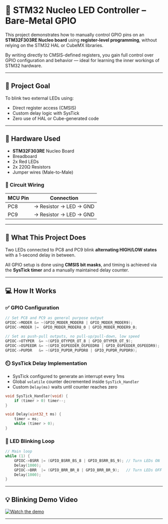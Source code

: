 # 🧠 STM32 Nucleo LED Controller – Bare-Metal GPIO

This project demonstrates how to manually control GPIO pins on an **STM32F303RE Nucleo board** using **register-level programming**, without relying on the STM32 HAL or CubeMX libraries.

By writing directly to CMSIS-defined registers, you gain full control over GPIO configuration and behavior — ideal for learning the inner workings of STM32 hardware.

---

## 🎯 Project Goal

To blink two external LEDs using:

- Direct register access (CMSIS)
- Custom delay logic with SysTick
- Zero use of HAL or Cube-generated code

---

## 🔧 Hardware Used

- **STM32F303RE** Nucleo Board  
- Breadboard  
- 2x Red LEDs  
- 2x 220Ω Resistors  
- Jumper wires (Male-to-Male)

### 🔌 Circuit Wiring

| MCU Pin | Connection                     |
|---------|--------------------------------|
| PC8     | → Resistor → LED → GND         |
| PC9     | → Resistor → LED → GND         |

---

## 🚦 What This Project Does

Two LEDs connected to PC8 and PC9 blink **alternating HIGH/LOW states** with a 1-second delay in between.

All GPIO setup is done using **CMSIS bit masks**, and timing is achieved via the **SysTick timer** and a manually maintained delay counter.

---

## 💻 How It Works

### ✅ GPIO Configuration

```c
// Set PC8 and PC9 as general purpose output
GPIOC->MODER &= ~(GPIO_MODER_MODER8 | GPIO_MODER_MODER9);
GPIOC->MODER |=  GPIO_MODER_MODER8_0 | GPIO_MODER_MODER9_0;

// Set as push-pull outputs, no pull-up/pull-down, low speed
GPIOC->OTYPER  &= ~(GPIO_OTYPER_OT_8 | GPIO_OTYPER_OT_9);
GPIOC->OSPEEDR &= ~(GPIO_OSPEEDER_OSPEEDR8 | GPIO_OSPEEDER_OSPEEDR9);
GPIOC->PUPDR   &= ~(GPIO_PUPDR_PUPDR8 | GPIO_PUPDR_PUPDR9);
```

### ⏲️ SysTick Delay Implementation

- SysTick configured to generate an interrupt every 1ms
- Global `volatile` counter decremented inside `SysTick_Handler`
- Custom `Delay(ms)` waits until counter reaches zero

```c
void SysTick_Handler(void) {
    if (timer > 0) timer--;
}

void Delay(uint32_t ms) {
    timer = ms;
    while (timer > 0);
}
```

### 🔁 LED Blinking Loop

```c
// Main loop
while (1) {
    GPIOC->BSRR |= (GPIO_BSRR_BS_8 | GPIO_BSRR_BS_9); // Turn LEDs ON
    Delay(1000);
    GPIOC->BRR  |= (GPIO_BRR_BR_8 | GPIO_BRR_BR_9);   // Turn LEDs OFF
    Delay(1000);
}
```

---

## 💡 Blinking Demo Video

[![Watch the demo](https://img.youtube.com/vi/cPPfdc07ZzA/hqdefault.jpg)](https://www.youtube.com/watch?v=cPPfdc07ZzA)

---
